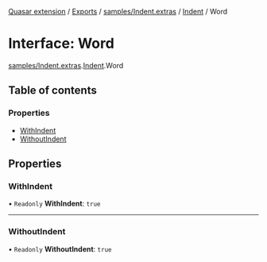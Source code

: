 [Quasar extension](../index.md) / [Exports](../modules.md) / [samples/Indent.extras](../modules/samples_Indent_extras.md) / [Indent](../modules/samples_Indent_extras.Indent.md) / Word

# Interface: Word

[samples/Indent.extras](../modules/samples_Indent_extras.md).[Indent](../modules/samples_Indent_extras.Indent.md).Word

## Table of contents

### Properties

- [WithIndent](samples_Indent_extras.Indent.Word.md#withindent)
- [WithoutIndent](samples_Indent_extras.Indent.Word.md#withoutindent)

## Properties

### WithIndent

• `Readonly` **WithIndent**: ``true``

___

### WithoutIndent

• `Readonly` **WithoutIndent**: ``true``
